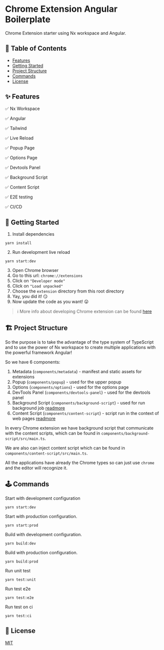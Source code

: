# Chrome Extension Angular Boilerplate

Chrome Extension starter using Nx workspace and Angular.

## 📖 Table of Contents

- [Features](#✨-Features)
- [Getting Started](#🚀-Getting-Started)
- [Project Structure](#🏗-Project-Structure)
- [Commands](#🕹-Commands)
- [License](#📜-License)

## ✨ Features

✅ Nx Workspace

✅ Angular

✅ Tailwind

✅ Live Reload 

✅ Popup Page

✅ Options Page

✅ Devtools Panel

✅ Background Script

✅ Content Script

✅ E2E testing

✅ CI/CD

## 🚀 Getting Started

1. Install dependencies

```shell
yarn install
```

2. Run development live reload

```shell
yarn start:dev
```

3. Open Chrome browser
4. Go to this url: `chrome://extensions`
5. Click on `"Developer mode"`
6. Click on `"Load unpacked"`
7. Choose the `extension` directory from this root directory
8. Yay, you did it! 😏
9. Now update the code as you want! 😛

> ℹ️ More info about developing Chrome extension can be found [here](https://developer.chrome.com/docs/extensions/mv3)

## 🏗 Project Structure

So the purpose is to take the advantage of the type system of TypeScript and to use the power of Nx workspace to create multiple applications with the powerful framework Angular!

So we have 6 components:

1. Metadata (`components/metadata`) - manifest and static assets for extensions
2. Popup (`components/popup`) - used for the upper popup
3. Options (`components/options`) - used for the options page
4. DevTools Panel (`components/devtools-panel`) - used for the devtools panel
5. Background Script (`components/background-script`) - used for run background job [readmore](https://developer.chrome.com/docs/extensions/develop/concepts/service-workers)
6. Content Script (`components/content-script`) - script run in the context of web pages [readmore](https://developer.chrome.com/docs/extensions/develop/concepts/content-scripts)

In every Chrome extension we have background script that communicate with the content scripts, which can be found in `components/background-script/src/main.ts`.

We are also can inject content script which can be found in `components/content-script/src/main.ts`.

All the applications have already the Chrome types so can just use `chrome` and the editor will recognize it.

## 🕹 Commands

Start with development configuration

```shell
yarn start:dev
```

Start with production configuration.

```shell
yarn start:prod
```

Build with development configuration.

```shell
yarn build:dev
```

Build with production configuration.

```shell
yarn build:prod
```

Run unit test

```shell
yarn test:unit
```

Run test e2e

```shell
yarn test:e2e
```

Run test on ci

```shell
yarn test:ci
```

## 📜 License

[MIT](LICENSE.txt)
